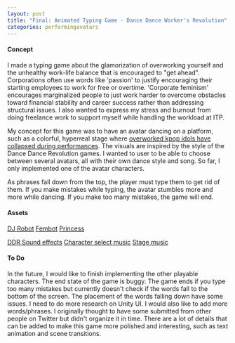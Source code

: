 ```yaml
---
layout: post
title: "Final: Animated Typing Game - Dance Dance Worker's Revolution"
categories: performingavatars
---
```


#### Concept ####
I made a typing game about the glamorization of overworking yourself and the unhealthy work-life balance that is encouraged to "get ahead". Corporations often use words like 'passion' to justify encouraging their starting employees to work for free or overtime. 'Corporate feminism' encourages marginalized people to just work harder to overcome obstacles toward financial stability and career success rather than addressing structural issues. I also wanted to express my stress and burnout from doing freelance work to support myself while handling the workload at ITP.

My concept for this game was to have an avatar dancing on a platform, such as a colorful, hyperreal stage where [overworked kpop idols have collapsed during performances](https://www.youtube.com/watch?v=c9wbQTvfxMA). The visuals are inspired by the style of the Dance Dance Revolution games. I wanted to user to be able to choose between several avatars, all with their own dance style and song.
So far, I only implemented one of the avatar characters.

As phrases fall down from the top, the player must type them to get rid of them. If you make mistakes while typing, the avatar stumbles more and more while dancing. If you make too many mistakes, the game will end.

#### Assets ####
[DJ Robot](https://poly.google.com/view/0Zsm0cXMTY9)
[Fembot](https://sketchfab.com/models/fe44feb70b7c4bd79b3ca59f635e02f0)
[Princess](https://sketchfab.com/models/6da8ab0342f3435b8938b4dad5c67b1b)

[DDR Sound effects](https://www.youtube.com/watch?v=wU2hrykVAtg)
[Character select music](https://soundcloud.com/planeteuphorique/d-tiffany-feel-u)
[Stage music](https://soundcloud.com/taaronmusic/work-remix)

#### To Do ####
In the future, I would like to finish implementing the other playable characters.
The end state of the game is buggy. The game ends if you type too many mistakes but currently doesn't check if the words fall to the bottom of the screen.
The placement of the words falling down have some issues. I need to do more research on Unity UI. I would also like to add more words/phrases. I originally thought to have some submitted from other people on Twitter but didn't organize it in time.
There are a lot of details that can be added to make this game more polished and interesting, such as text animation and scene transitions.
